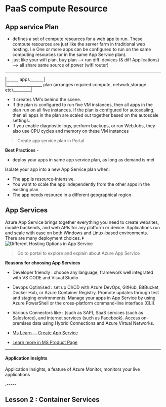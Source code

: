 # PaaS compute Resource



## App service Plan

- defines a set of compute resources for a web app to run. These compute resources are just like the server farm in traditional web hosting. I.e  One or more apps can be configured to run on the same computing resources (or in the same App Service plan).
- just like your wifi plan, buy plan --> run diff. devices (& diff Applications) --> all share same source of power (wifi router)
--------------------
|______ apps_______|
<Br>
|__________________ plan (arranges required compute, network,storage etc)_________|


- It creates VM's behind the scene. 
- If the plan is configured to run five VM instances, then all apps in the plan run on all five instances. If the plan is configured for autoscaling, then all apps in the plan are scaled out together based on the autoscale settings.
- If you enable diagnostic logs, perform backups, or run WebJobs, they also use CPU cycles and memory on these VM instances

> Create app service plan in Portal

**Best Practices** - 
- deploy your apps in same app service plan, as long as demand is met

Isolate your app into a new App Service plan when:

- The app is resource-intensive.
- You want to scale the app independently from the other apps in the existing plan.
- The app needs resource in a different geographical region 


## App Services 

Azure App Service brings together everything you need to create websites, mobile backends, and web APIs for any platform or device. Applications run and scale with ease on both Windows and Linux-based environments. There are many deployment choices. ⏬
![Different Hosting Options in App Service](https://docs.microsoft.com/en-us/learn/wwl-azure/configure-azure-app-services/media/web-quickstarts-c154c8e4.png)

> Go to portal to explore and explain about Azure App Service


**Reasons for choosing App Services**
- Developer friendly : choose any language, framework well integrated with VS CODE and Visual Studio
- Devops Optimised : set up CI/CD with Azure DevOps, GitHub, BitBucket, Docker Hub, or Azure Container Registry. Promote updates through test and staging environments. Manage your apps in App Service by using Azure PowerShell or the cross-platform command-line interface (CLI).
- Various Connectors like : (such as SAP), SaaS services (such as Salesforce), and internet services (such as Facebook). Access on-premises data using Hybrid Connections and Azure Virtual Networks.

- [Ms Learn -- Create App Service](https://docs.microsoft.com/en-us/learn/modules/configure-azure-app-services/3-create-app-service)

- [Learn more in MS Product Page](https://azure.microsoft.com/en-in/services/app-service/)

------
#### Application Insights 
Application Insights, a feature of Azure Monitor, monitors your live applications

.-----

## Lesson 2 : Container Services


